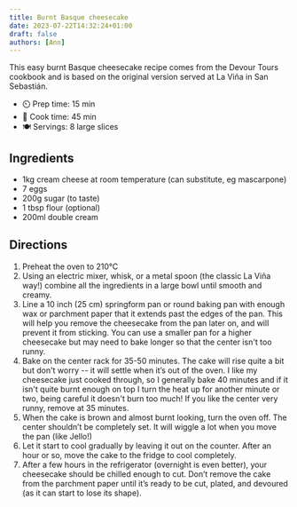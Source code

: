 ```yaml
---
title: Burnt Basque cheesecake
date: 2023-07-22T14:32:24+01:00
draft: false
authors: [Ann]
---
```


This easy burnt Basque cheesecake recipe comes from the Devour Tours cookbook and is based on the original version served at La Viña in San Sebastián.

- ⏲️ Prep time: 15 min
- 🍳 Cook time: 45 min
- 🍽️ Servings: 8 large slices

## Ingredients

- 1kg cream cheese at room temperature (can substitute, eg mascarpone)
- 7 eggs
- 200g sugar (to taste)
- 1 tbsp flour (optional)
- 200ml double cream

## Directions

1. Preheat the oven to 210°C
2. Using an electric mixer, whisk, or a metal spoon (the classic La Viña way!) combine all the ingredients in a large bowl until smooth and creamy.
3. Line a 10 inch (25 cm) springform pan or round baking pan with enough wax or parchment paper that it extends past the edges of the pan. This will help you remove the cheesecake from the pan later on, and will prevent it from sticking. You can use a smaller pan for a higher cheesecake but may need to bake longer so that the center isn't too runny.
4. Bake on the center rack for 35-50 minutes. The cake will rise quite a bit but don't worry -- it will settle when it’s out of the oven. I like my cheesecake just cooked through, so I generally bake 40 minutes and if it isn't quite burnt enough on top I turn the heat up for another minute or two, being careful it doesn't burn too much! If you like the center very runny, remove at 35 minutes.
5. When the cake is brown and almost burnt looking, turn the oven off. The center shouldn’t be completely set. It will wiggle a lot when you move the pan (like Jello!)
6. Let it start to cool gradually by leaving it out on the counter. After an hour or so, move the cake to the fridge to cool completely.
7. After a few hours in the refrigerator (overnight is even better), your cheesecake should be chilled enough to cut. Don’t remove the cake from the parchment paper until it’s ready to be cut, plated, and devoured (as it can start to lose its shape).

